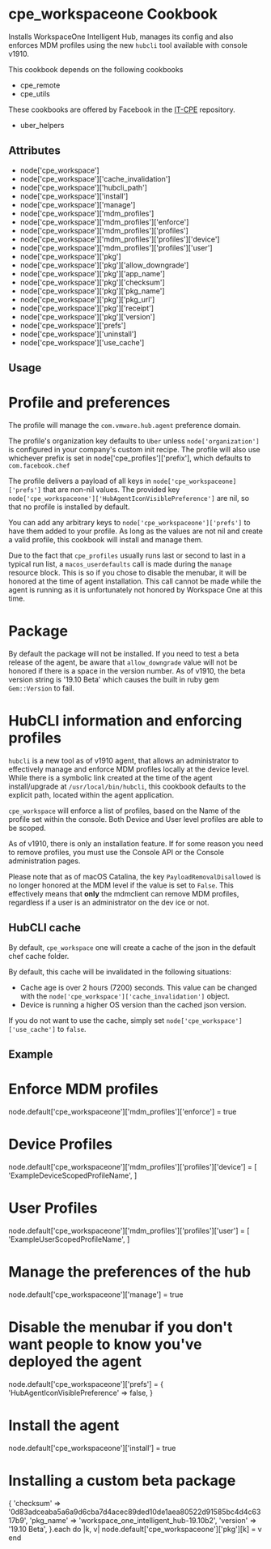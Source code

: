 cpe_workspaceone Cookbook
========================
Installs WorkspaceOne Intelligent Hub, manages its config and also enforces MDM profiles using the new `hubcli` tool available with console v1910.

This cookbook depends on the following cookbooks

* cpe_remote
* cpe_utils

These cookbooks are offered by Facebook in the [IT-CPE](https://github.com/facebook/IT-CPE) repository.

* uber_helpers

Attributes
----------
* node['cpe_workspace']
* node['cpe_workspace']['cache_invalidation']
* node['cpe_workspace']['hubcli_path']
* node['cpe_workspace']['install']
* node['cpe_workspace']['manage']
* node['cpe_workspace']['mdm_profiles']
* node['cpe_workspace']['mdm_profiles']['enforce']
* node['cpe_workspace']['mdm_profiles']['profiles']
* node['cpe_workspace']['mdm_profiles']['profiles']['device']
* node['cpe_workspace']['mdm_profiles']['profiles']['user']
* node['cpe_workspace']['pkg']
* node['cpe_workspace']['pkg']['allow_downgrade']
* node['cpe_workspace']['pkg']['app_name']
* node['cpe_workspace']['pkg']['checksum']
* node['cpe_workspace']['pkg']['pkg_name']
* node['cpe_workspace']['pkg']['pkg_url']
* node['cpe_workspace']['pkg']['receipt']
* node['cpe_workspace']['pkg']['version']
* node['cpe_workspace']['prefs']
* node['cpe_workspace']['uninstall']
* node['cpe_workspace']['use_cache']

Usage
-----

# Profile and preferences
The profile will manage the `com.vmware.hub.agent` preference domain.

The profile's organization key defaults to `Uber` unless `node['organization']` is
configured in your company's custom init recipe. The profile will also use
whichever prefix is set in node['cpe_profiles']['prefix'], which defaults to `com.facebook.chef`

The profile delivers a payload of all keys in `node['cpe_workspaceone]['prefs']` that are non-nil values.  The provided key `node['cpe_workspaceone']['HubAgentIconVisiblePreference']` are nil, so that no profile is installed by default.

You can add any arbitrary keys to `node['cpe_workspaceone']['prefs']` to have them added to your profile.  As long as the values are not nil and create a valid profile, this cookbook will install and manage them.

Due to the fact that `cpe_profiles` usually runs last or second to last in a typical run list, a `macos_userdefaults` call is made during the `manage` resource block. This is so if you chose to disable the menubar, it will be honored at the time of agent installation. This call cannot be made while the agent is running as it is unfortunately not honored by Workspace One at this time.

# Package
By default the package will not be installed. If you need to test a beta release of the agent, be aware that `allow_downgrade` value will not be honored if there is a space in the version number. As of v1910, the beta version string is '19.10 Beta' which causes the built in ruby gem `Gem::Version` to fail.

# HubCLI information and enforcing profiles
`hubcli` is a new tool as of v1910 agent, that allows an administrator to effectively manage and enforce MDM profiles locally at the device level. While there is a symbolic link created at the time of the agent install/upgrade at `/usr/local/bin/hubcli`, this cookbook defaults to the explicit path, located within the agent application.

`cpe_workspace` will enforce a list of profiles, based on the Name of the profile set within the console. Both Device and User level profiles are able to be scoped.

As of v1910, there is only an installation feature. If for some reason you need to remove profiles, you must use the Console API or the Console administration pages.

Please note that as of macOS Catalina, the key `PayloadRemovalDisallowed` is no longer honored at the MDM level if the value is set to `False`. This effectively means that **only** the mdmclient can remove MDM profiles, regardless if a user is an administrator on the dev ice or not.

## HubCLI cache
By default, `cpe_workspace` one will create a cache of the json in the default chef cache folder.

By default, this cache will be invalidated in the following situations:
- Cache age is over 2 hours (7200) seconds. This value can be changed with the `node['cpe_workspace']['cache_invalidation']` object.
- Device is running a higher OS version than the cached json version.

If you do not want to use the cache, simply set `node['cpe_workspace']['use_cache']` to `false`.

Example
-----
# Enforce MDM profiles
node.default['cpe_workspaceone']['mdm_profiles']['enforce'] = true
# Device Profiles
node.default['cpe_workspaceone']['mdm_profiles']['profiles']['device'] = [
  'ExampleDeviceScopedProfileName',
]
# User Profiles
node.default['cpe_workspaceone']['mdm_profiles']['profiles']['user'] = [
  'ExampleUserScopedProfileName',
]

# Manage the preferences of the hub
node.default['cpe_workspaceone']['manage'] = true
# Disable the menubar if you don't want people to know you've deployed the agent
node.default['cpe_workspaceone']['prefs'] = {
  'HubAgentIconVisiblePreference' => false,
}

# Install the agent
node.default['cpe_workspaceone']['install'] = true
# Installing a custom beta package
{
  'checksum' => '0d83adceaba5a6a9d6cba7d4acec89ded10de1aea80522d91585bc4d4c6317b9',
  'pkg_name' => 'workspace_one_intelligent_hub-19.10b2',
  'version' => '19.10 Beta',
}.each do |k, v|
  node.default['cpe_workspaceone']['pkg'][k] = v
end

